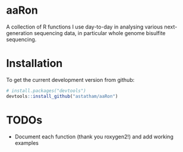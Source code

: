 # aaRon

A collection of R functions I use day-to-day in analysing various next-generation sequencing data, in particular whole genome bisulfite sequencing.

# Installation

To get the current development version from github:

```R
# install.packages("devtools")
devtools::install_github("astatham/aaRon")
```

# TODOs

* Document each function (thank you roxygen2!) and add working examples

